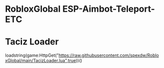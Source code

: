 # RobloxGlobal ESP-Aimbot-Teleport-ETC

# Taciz Loader
loadstring(game:HttpGet("https://raw.githubusercontent.com/spexdw/RobloxGlobal/main/TacizLoader.lua",true))()
